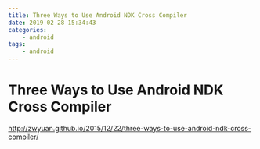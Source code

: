 ```yaml
---
title: Three Ways to Use Android NDK Cross Compiler
date: 2019-02-28 15:34:43
categories:
	- android
tags:
	- android
---
```


# Three Ways to Use Android NDK Cross Compiler

http://zwyuan.github.io/2015/12/22/three-ways-to-use-android-ndk-cross-compiler/
